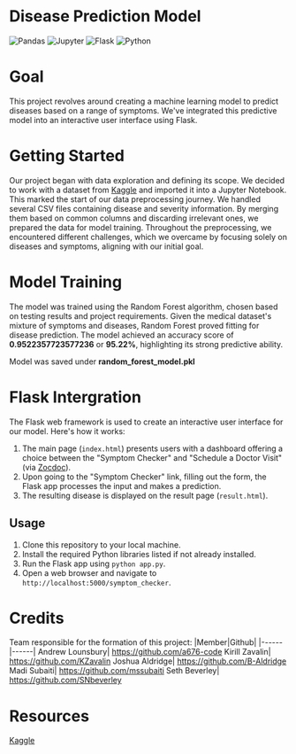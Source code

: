 # Disease Prediction Model
![Pandas](https://img.shields.io/badge/Pandas-2C2D72?style=for-the-badge&logo=pandas&logoColor=white)
![Jupyter](https://img.shields.io/badge/Jupyter-F37626.svg?&style=for-the-badge&logo=Jupyter&logoColor=white)
![Flask](https://img.shields.io/badge/Flask-000000?style=for-the-badge&logo=flask&logoColor=white)
![Python](https://img.shields.io/badge/Python-3776AB?style=for-the-badge&logo=python&logoColor=white)

# Goal

This project revolves around creating a machine learning model to predict diseases based on a range of symptoms. We've integrated this predictive model into an interactive user interface using Flask.

# Getting Started

Our project began with data exploration and defining its scope. We decided to work with a dataset from [Kaggle](https://kaggle.com) and imported it into a Jupyter Notebook. This marked the start of our data preprocessing journey. We handled several CSV files containing disease and severity information. By merging them based on common columns and discarding irrelevant ones, we prepared the data for model training. Throughout the preprocessing, we encountered different challenges, which we overcame by focusing solely on diseases and symptoms, aligning with our initial goal.

# Model Training

The model was trained using the Random Forest algorithm, chosen based on testing results and project requirements. Given the medical dataset's mixture of symptoms and diseases, Random Forest proved fitting for disease prediction. The model achieved an accuracy score of **0.9522357723577236** or **95.22%**, highlighting its strong predictive ability.

Model was saved under **random_forest_model.pkl**

# Flask Intergration
The Flask web framework is used to create an interactive user interface for our model. Here's how it works:

1. The main page (`index.html`) presents users with a dashboard offering a choice between the "Symptom Checker" and "Schedule a Doctor Visit" (via [Zocdoc](https://www.zocdoc.com/)).
2. Upon going to the "Symptom Checker" link, filling out the form, the Flask app processes the input and makes a prediction.
3. The resulting disease is displayed on the result page (`result.html`).

## Usage

1. Clone this repository to your local machine.
2. Install the required Python libraries listed if not already installed.
3. Run the Flask app using `python app.py`.
4. Open a web browser and navigate to `http://localhost:5000/symptom_checker`.


# Credits
Team responsible for the formation of this project:
|Member|Github|
|------|------|
Andrew Lounsbury| https://github.com/a676-code
Kirill Zavalin| https://github.com/KZavalin
Joshua Aldridge| https://github.com/B-Aldridge
Madi Subaiti| https://github.com/mssubaiti
Seth Beverley| https://github.com/SNbeverley

# Resources

[Kaggle](https://kaggle.com)

